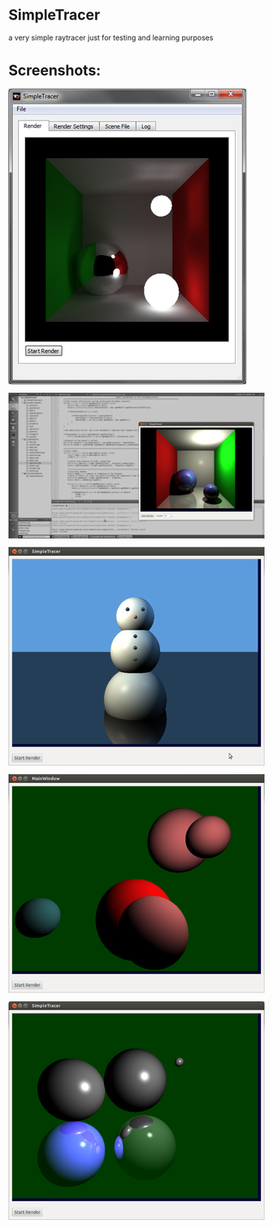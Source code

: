 SimpleTracer
============

a very simple raytracer just for testing and learning purposes

Screenshots: 
============

![Pathtracer](https://github.com/Theverat/SimpleTracer/raw/master/Screenshots/SimpleTracer-Screenshot-Pathtracing.png)

![Cornell Box Render](https://github.com/Theverat/SimpleTracer/raw/master/Screenshots/scrn-cornell-box-1.png)

![scrn-plane_mirror](https://github.com/Theverat/SimpleTracer/raw/master/Screenshots/scrn-plane_mirror.png)

![scrn-SimpleTracer-Screenshot](https://github.com/Theverat/SimpleTracer/raw/master/Screenshots/scrn-SimpleTracer-Screenshot.png)

![scrn-mirror](https://github.com/Theverat/SimpleTracer/raw/master/Screenshots/scrn-mirror.png)
